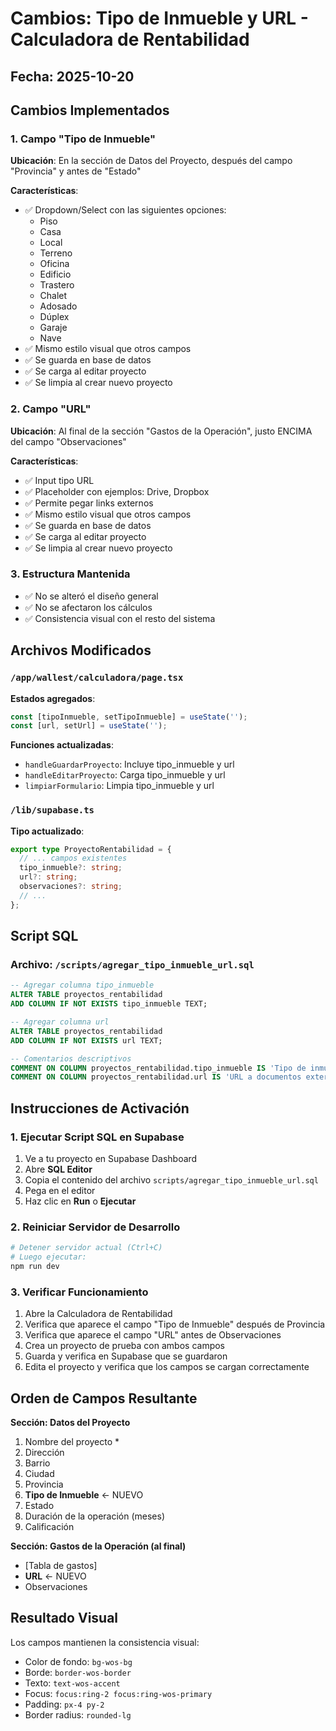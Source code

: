 # Cambios: Tipo de Inmueble y URL - Calculadora de Rentabilidad

## Fecha: 2025-10-20

## Cambios Implementados

### 1. Campo "Tipo de Inmueble"

**Ubicación**: En la sección de Datos del Proyecto, después del campo "Provincia" y antes de "Estado"

**Características**:
- ✅ Dropdown/Select con las siguientes opciones:
  - Piso
  - Casa
  - Local
  - Terreno
  - Oficina
  - Edificio
  - Trastero
  - Chalet
  - Adosado
  - Dúplex
  - Garaje
  - Nave
- ✅ Mismo estilo visual que otros campos
- ✅ Se guarda en base de datos
- ✅ Se carga al editar proyecto
- ✅ Se limpia al crear nuevo proyecto

### 2. Campo "URL"

**Ubicación**: Al final de la sección "Gastos de la Operación", justo ENCIMA del campo "Observaciones"

**Características**:
- ✅ Input tipo URL
- ✅ Placeholder con ejemplos: Drive, Dropbox
- ✅ Permite pegar links externos
- ✅ Mismo estilo visual que otros campos
- ✅ Se guarda en base de datos
- ✅ Se carga al editar proyecto
- ✅ Se limpia al crear nuevo proyecto

### 3. Estructura Mantenida

- ✅ No se alteró el diseño general
- ✅ No se afectaron los cálculos
- ✅ Consistencia visual con el resto del sistema

## Archivos Modificados

### `/app/wallest/calculadora/page.tsx`

**Estados agregados**:
```typescript
const [tipoInmueble, setTipoInmueble] = useState('');
const [url, setUrl] = useState('');
```

**Funciones actualizadas**:
- `handleGuardarProyecto`: Incluye tipo_inmueble y url
- `handleEditarProyecto`: Carga tipo_inmueble y url
- `limpiarFormulario`: Limpia tipo_inmueble y url

### `/lib/supabase.ts`

**Tipo actualizado**:
```typescript
export type ProyectoRentabilidad = {
  // ... campos existentes
  tipo_inmueble?: string;
  url?: string;
  observaciones?: string;
  // ...
};
```

## Script SQL

### Archivo: `/scripts/agregar_tipo_inmueble_url.sql`

```sql
-- Agregar columna tipo_inmueble
ALTER TABLE proyectos_rentabilidad 
ADD COLUMN IF NOT EXISTS tipo_inmueble TEXT;

-- Agregar columna url
ALTER TABLE proyectos_rentabilidad 
ADD COLUMN IF NOT EXISTS url TEXT;

-- Comentarios descriptivos
COMMENT ON COLUMN proyectos_rentabilidad.tipo_inmueble IS 'Tipo de inmueble: Piso, Casa, Local, Terreno, Oficina, Edificio, Trastero, Chalet, Adosado, Dúplex, Garaje, Nave';
COMMENT ON COLUMN proyectos_rentabilidad.url IS 'URL a documentos externos (Drive, Dropbox, etc.)';
```

## Instrucciones de Activación

### 1. Ejecutar Script SQL en Supabase

1. Ve a tu proyecto en Supabase Dashboard
2. Abre **SQL Editor**
3. Copia el contenido del archivo `scripts/agregar_tipo_inmueble_url.sql`
4. Pega en el editor
5. Haz clic en **Run** o **Ejecutar**

### 2. Reiniciar Servidor de Desarrollo

```bash
# Detener servidor actual (Ctrl+C)
# Luego ejecutar:
npm run dev
```

### 3. Verificar Funcionamiento

1. Abre la Calculadora de Rentabilidad
2. Verifica que aparece el campo "Tipo de Inmueble" después de Provincia
3. Verifica que aparece el campo "URL" antes de Observaciones
4. Crea un proyecto de prueba con ambos campos
5. Guarda y verifica en Supabase que se guardaron
6. Edita el proyecto y verifica que los campos se cargan correctamente

## Orden de Campos Resultante

**Sección: Datos del Proyecto**
1. Nombre del proyecto *
2. Dirección
3. Barrio
4. Ciudad
5. Provincia
6. **Tipo de Inmueble** ← NUEVO
7. Estado
8. Duración de la operación (meses)
9. Calificación

**Sección: Gastos de la Operación (al final)**
- [Tabla de gastos]
- **URL** ← NUEVO
- Observaciones

## Resultado Visual

Los campos mantienen la consistencia visual:
- Color de fondo: `bg-wos-bg`
- Borde: `border-wos-border`
- Texto: `text-wos-accent`
- Focus: `focus:ring-2 focus:ring-wos-primary`
- Padding: `px-4 py-2`
- Border radius: `rounded-lg`
